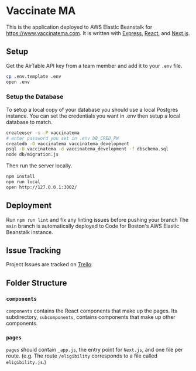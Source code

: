 # Vaccinate MA

This is the application deployed to AWS Elastic Beanstalk for https://www.vaccinatema.com. It is written with [Express](https://expressjs.com), [React](https://reactjs.org), and [Next.js](https://nextjs.org).

## Setup
Get the AirTable API key from a team member and add it to your `.env` file.

```sh
cp .env.template .env
open .env
```

### Setup the Database
To setup a local copy of your database you should use a local Postgres instance.
You can set the credentials you want in .env then setup a local database to match.

```sh
createuser -s -P vaccinatema
# enter password you set in .env DB_CRED_PW
createdb -O vaccinatema vaccinatema_development
psql -U vaccinatema -d vaccinatema_development -f dbschema.sql
node db/migration.js
```

Then run the server locally.
```sh
npm install
npm run local
open http://127.0.0.1:3002/
```

## Deployment
Run `npm run lint` and fix any linting issues before pushing your branch
The `main` branch is automatically deployed to Code for Boston's AWS Elastic Beanstalk instance.

## Issue Tracking
Project Issues are tracked on [Trello](https://trello.com/b/BGnTPDSi/vaccinatema).

## Folder Structure
### `components`
`components` contains the React components that make up the pages. Its subdirectory, `subcomponents`, contains components that make up other components.

### `pages`
`pages` should contain `_app.js`, the entry point for `Next.js`, and one file per route. (e.g. The route `/eligibility` corresponds to a file called `eligibility.js`.) 
